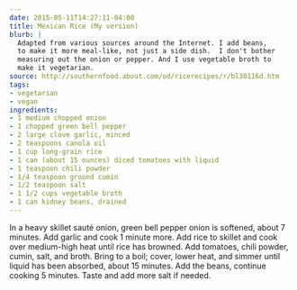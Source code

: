 ```yaml
---
date: 2015-05-11T14:27:11-04:00
title: Mexican Rice (My version)
blurb: |
  Adapted from various sources around the Internet. I add beans, 
  to make it more meal-like, not just a side dish.  I don't bother 
  measuring out the onion or pepper. And I use vegetable broth to
  make it vegetarian.
source: http://southernfood.about.com/od/ricerecipes/r/bl30116d.htm
tags:
- vegetarian
- vegan
ingredients:
- 1 medium chopped onion
- 1 chopped green bell pepper
- 2 large clove garlic, minced
- 2 teaspoons canola oil
- 1 cup long-grain rice
- 1 can (about 15 ounces) diced tomatoes with liquid
- 1 teaspoon chili powder
- 1/4 teaspoon ground cumin
- 1/2 teaspoon salt
- 1 1/2 cups vegetable broth
- 1 can kidney beans, drained
---
```


In a heavy skillet sauté onion, green bell pepper onion is softened, about 7
minutes.  Add garlic and cook 1 minute more.  Add rice to skillet and cook
over medium-high heat until rice has browned. Add tomatoes, chili powder,
cumin, salt, and broth. Bring to a boil; cover, lower heat, and simmer until
liquid has been absorbed, about 15 minutes.  Add the beans, continue cooking
5 minutes.  Taste and add more salt if needed.
